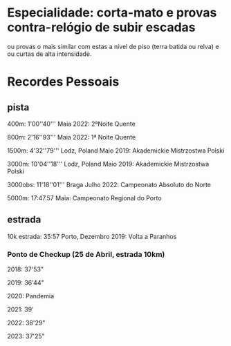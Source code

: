 # Especialidade: corta-mato e provas contra-relógio de subir escadas
ou provas o mais similar com estas a nível de piso (terra batida ou relva) e ou curtas de alta intensidade.

# Recordes Pessoais

## pista
400m: 1'00''40''' Maia 2022: 2ªNoite Quente

800m: 2'16''93''' Maia 2022: 1ª Noite Quente

1500m: 4'32''79''' Lodz, Poland Maio 2019: Akademickie Mistrzostwa Polski

3000m: 10'04''18''' Lodz, Poland Maio 2019: Akademickie Mistrzostwa Polski

3000obs: 11'18''01''' Braga Julho 2022: Campeonato Absoluto do Norte 

5000m: 	17:47.57 Maia: Campeonato Regional do Porto

## estrada
10k estrada: 35:57 Porto, Dezembro 2019: Volta a Paranhos


### Ponto de Checkup (25 de Abril, estrada 10km)

2018: 37'53"

2019: 36'44"

2020: Pandemia

2021: 39'

2022: 38'29"

2023: 37'25"
